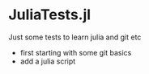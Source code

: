 # JuliaTests.jl
Just some tests to learn julia and git etc

- first starting with some git basics
- add a julia script
